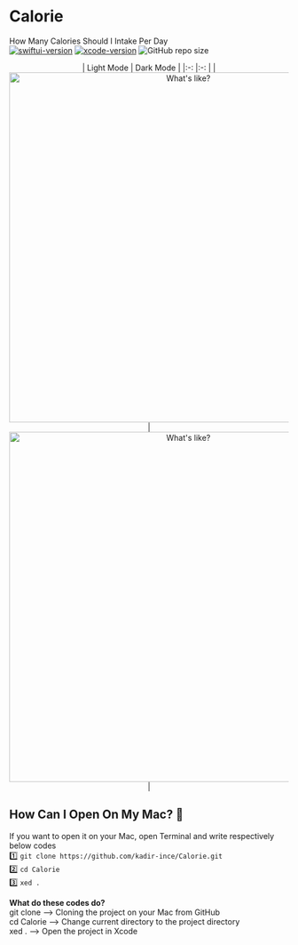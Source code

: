 # Calorie
How Many Calories Should I Intake Per Day <br>
[![swiftui-version](https://img.shields.io/badge/swiftui-blue)](https://developer.apple.com/documentation/swiftui)
[![xcode-version](https://img.shields.io/badge/xcode-12%20beta-brightgreen)](https://developer.apple.com/xcode/)
![GitHub repo size](https://img.shields.io/github/repo-size/kadir-ince/Calorie)



<p align="center">
| Light Mode 	| Dark Mode 	|
|:-:	|:-:	|
| <img height=630 src="https://github.com/kadir-ince/Distance-Calculator/blob/master/mode-light.gif" alt="What's like?"> 	| <img height=630 src="https://github.com/kadir-ince/Distance-Calculator/blob/master/mode-dark.gif" alt="What's like?"> 	|
</p>


## How Can I Open On My Mac?  🔨

If you want to open it on your Mac, open Terminal and write respectively below codes
<br>
1️⃣ ``` git clone https://github.com/kadir-ince/Calorie.git ```  <br>
2️⃣ ``` cd Calorie ``` <br>
3️⃣ ``` xed . ``` <br>

<b>What do these codes do?</b> <br>
git clone --> Cloning the project on your Mac from GitHub <br>
cd Calorie --> Change current directory to the project directory <br>
xed . --> Open the project in Xcode <br>
